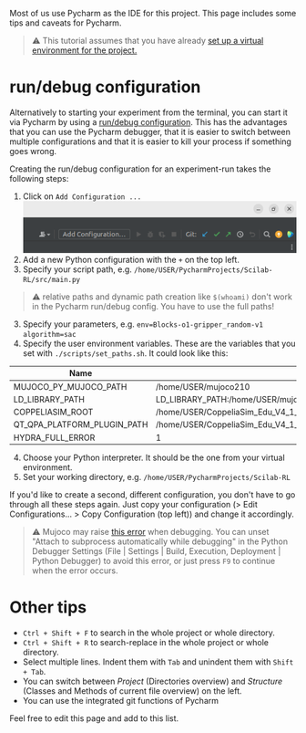 Most of us use Pycharm as the IDE for this project. This page includes some tips and caveats for Pycharm.

> :warning: This tutorial assumes that you have already [set up a virtual environment for the project.](https://collaborating.tuhh.de/ckv0173/Scilab-RL#getting-started)

# run/debug configuration
Alternatively to starting your experiment from the terminal, you can start it via Pycharm by using a [run/debug configuration](https://www.jetbrains.com/help/pycharm/run-debug-configuration.html). This has the advantages that you can use the Pycharm debugger, that it is easier to switch between multiple configurations and that it is easier to kill your process if something goes wrong.

Creating the run/debug configuration for an experiment-run takes the following steps:
1. Click on `Add Configuration ...` ![image](uploads/2d225962e7792a85a63bc5977a7e363b/image.png)
2. Add a new Python configuration with the `+` on the top left. 
3. Specify your script path, e.g. `/home/USER/PycharmProjects/Scilab-RL/src/main.py`
> :warning: relative paths and dynamic path creation like `$(whoami)` don't work in the Pycharm run/debug config. You have to use the full paths!
3. Specify your parameters, e.g. `env=Blocks-o1-gripper_random-v1
algorithm=sac`
4. Specify the user environment variables. These are the variables that you set with `./scripts/set_paths.sh`. It could look like this:

| Name | Value |
| ------ | ------ |
| MUJOCO_PY_MUJOCO_PATH | /home/USER/mujoco210 |
| LD_LIBRARY_PATH | LD_LIBRARY_PATH:/home/USER/mujoco210/bin:/home/USER/CoppeliaSim_Edu_V4_1_0_Ubuntu20_04 |
| COPPELIASIM_ROOT | /home/USER/CoppeliaSim_Edu_V4_1_0_Ubuntu20_04 |
| QT_QPA_PLATFORM_PLUGIN_PATH | /home/USER/CoppeliaSim_Edu_V4_1_0_Ubuntu20_04 |
| HYDRA_FULL_ERROR | 1 |

4. Choose your Python interpreter. It should be the one from your virtual environment.
5. Set your working directory, e.g. `/home/USER/PycharmProjects/Scilab-RL`

If you'd like to create a second, different configuration, you don't have to go through all these steps again. Just copy your configuration (> Edit Configurations... > Copy Configuration (top left)) and change it accordingly.

> :warning:  Mujoco may raise [this error](https://github.com/openai/mujoco-py/issues/544) when debugging. You can unset "Attach to subprocess automatically while debugging" in the Python Debugger Settings (File | Settings | Build, Execution, Deployment | Python Debugger) to avoid this error, or just press `F9` to continue when the error occurs.

# Other tips
- `Ctrl + Shift + F` to search in the whole project or whole directory. 
- `Ctrl + Shift + R` to search-replace in the whole project or whole directory. 
- Select multiple lines. Indent them with `Tab` and unindent them with `Shift + Tab`.
- You can switch between _Project_ (Directories overview) and _Structure_ (Classes and Methods of current file overview) on the left.
- You can use the integrated git functions of Pycharm

Feel free to edit this page and add to this list.
